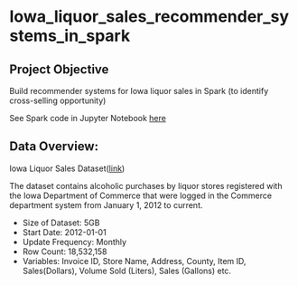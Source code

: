 # Iowa_liquor_sales_recommender_systems_in_spark

## Project Objective
Build recommender systems for Iowa liquor sales in Spark (to identify cross-selling opportunity)

See Spark code in Jupyter Notebook [here](https://yzclaire.github.io/Iowa_liquor_sales_recommender_systems_in_spark/)

## Data Overview:

Iowa Liquor Sales Dataset([link](https://data.iowa.gov/Sales-Distribution/Iowa-Liquor-Sales/m3tr-qhgy))

The dataset contains alcoholic purchases by liquor stores registered with the Iowa Department of Commerce that were logged in the Commerce department system from January 1, 2012 to current.

* Size of Dataset: 5GB
* Start Date: 2012-01-01
* Update Frequency: Monthly
* Row Count: 18,532,158
* Variables: Invoice ID, Store Name, Address, County, Item ID, Sales(Dollars), Volume Sold (Liters), Sales (Gallons) etc.
 
